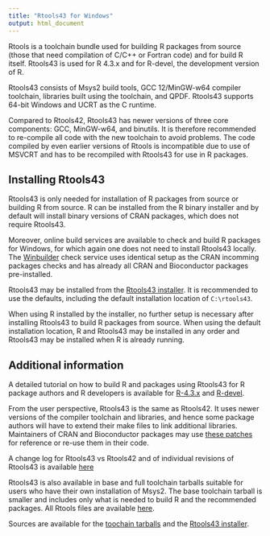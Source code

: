 ```yaml
---
title: "Rtools43 for Windows"
output: html_document
---
```


Rtools is a toolchain bundle used for building R packages from source (those
that need compilation of C/C++ or Fortran code) and for build R itself. 
Rtools43 is used for R 4.3.x and for R-devel, the development version of R.

Rtools43 consists of Msys2 build tools, GCC 12/MinGW-w64 compiler toolchain,
libraries built using the toolchain, and QPDF.  Rtools43 supports 64-bit
Windows and UCRT as the C runtime.

Compared to Rtools42, Rtools43 has newer versions of three core components:
GCC, MinGW-w64, and binutils.  It is therefore recommended to re-compile all
code with the new toolchain to avoid problems.  The code compiled by even
earlier versions of Rtools is incompatible due to use of MSVCRT and has to
be recompiled with Rtools43 for use in R packages.

## Installing Rtools43

Rtools43 is only needed for installation of R packages from source or
building R from source.  R can be installed from the R binary installer and
by default will install binary versions of CRAN packages, which does not
require Rtools43.

Moreover, online build services are available to check and build R packages
for Windows, for which again one does not need to install Rtools43 locally.
The [Winbuilder](https://win-builder.r-project.org/) check service uses
identical setup as the CRAN incomming packages checks and has already all
CRAN and Bioconductor packages pre-installed.

Rtools43 may be installed from the [Rtools43 installer](files/rtools43-RTVER.exe).
It is recommended to use the defaults, including the default installation
location of `C:\rtools43`.

When using R installed by the installer, no further setup is necessary after
installing Rtools43 to build R packages from source.  When using the default
installation location, R and Rtools43 may be installed in any order and
Rtools43 may be installed when R is already running.

## Additional information

A detailed tutorial on how to build R and packages using Rtools43 for R package
authors and R developers is available for [R-4.3.x](../../base/howto-R-4.3.html)
and [R-devel](../../base/howto-R-devel.html).

From the user perspective, Rtools43 is the same as Rtools42. It uses newer
versions of the compiler toolchain and libraries, and hence some  package authors will
have to extend their make files to link additional libraries. Maintainers of
CRAN and Bioconductor packages may use [these patches](https://www.r-project.org/nosvn/winutf8/ucrt3/patches/)
for reference or re-use them in their code.

A change log for Rtools43 vs Rtools42 and of individual revisions of Rtools43 is available
[here](news.html)

Rtools43 is also available in base and full toolchain tarballs suitable for
users who have their own installation of Msys2.  The base toolchain tarball
is smaller and includes only what is needed to build R and the recommended
packages.  All Rtools files are available [here](files).

Sources are available for the
[toochain tarballs](https://svn.r-project.org/R-dev-web/trunk/WindowsBuilds/winutf8/ucrt3/toolchain_libs/)
and the
[Rtools43 installer](https://svn.r-project.org/R-dev-web/trunk/WindowsBuilds/winutf8/ucrt3/rtools/).
